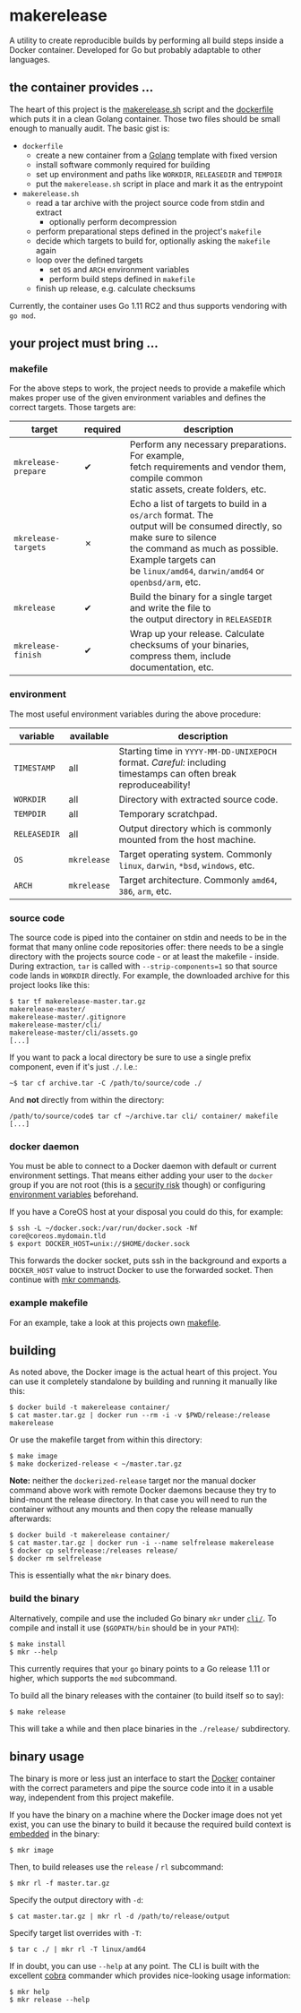 # makerelease

A utility to create reproducible builds by performing all build steps inside a Docker container.
Developed for Go but probably adaptable to other languages.

## the container provides ...

The heart of this project is the [makerelease.sh](/container/makerelease.sh) script and the
[dockerfile](/container/dockerfile) which puts it in a clean Golang container. Those two files
should be small enough to manually audit. The basic gist is:

[golang]: https://hub.docker.com/_/golang/

- `dockerfile`
  - create a new container from a [Golang] template with fixed version
  - install software commonly required for building
  - set up environment and paths like `WORKDIR`, `RELEASEDIR` and `TEMPDIR`
  - put the `makerelease.sh` script in place and mark it as the entrypoint
- `makerelease.sh`
  - read a tar archive with the project source code from stdin and extract
    - optionally perform decompression
  - perform preparational steps defined in the project's `makefile`
  - decide which targets to build for, optionally asking the `makefile` again
  - loop over the defined targets
    - set `OS` and `ARCH` environment variables
    - perform build steps defined in `makefile`
  - finish up release, e.g. calculate checksums

Currently, the container uses Go 1.11 RC2 and thus supports vendoring with `go mod`.

## your project must bring ...

### makefile

For the above steps to work, the project needs to provide a makefile which makes proper use of the
given environment variables and defines the correct targets. Those targets are:

| target              | required | description                                                                                                                                                                                                                                   |
| ------------------- | -------- | --------------------------------------------------------------------------------------------------------------------------------------------------------------------------------------------------------------------------------------------- |
| `mkrelease-prepare` | ✔        | Perform any necessary preparations. For example,<br> fetch requirements and vendor them, compile common<br> static assets, create folders, etc.                                                                                               |
| `mkrelease-targets` | ✗        | Echo a list of targets to build in a `os/arch` format. The<br> output will be consumed directly, so make sure to silence<br> the command as much as possible. Example targets can<br> be `linux/amd64`, `darwin/amd64` or `openbsd/arm`, etc. |
| `mkrelease`         | ✔        | Build the binary for a single target and write the file to<br> the output directory in `RELEASEDIR`                                                                                                                                           |
| `mkrelease-finish`  | ✔        | Wrap up your release. Calculate checksums of your binaries,<br> compress them, include documentation, etc.                                                                                                                                    |

### environment

The most useful environment variables during the above procedure:

| variable     | available   | description                                                                                                           |
| ------------ | ----------- | --------------------------------------------------------------------------------------------------------------------- |
| `TIMESTAMP`  | all         | Starting time in `YYYY-MM-DD-UNIXEPOCH` format. _Careful:_ including<br> timestamps can often break reproduceability! |
| `WORKDIR`    | all         | Directory with extracted source code.                                                                                 |
| `TEMPDIR`    | all         | Temporary scratchpad.                                                                                                 |
| `RELEASEDIR` | all         | Output directory which is commonly mounted from the host machine.                                                     |
| `OS`         | `mkrelease` | Target operating system. Commonly `linux`, `darwin`, `*bsd`, `windows`, etc.                                          |
| `ARCH`       | `mkrelease` | Target architecture. Commonly `amd64`, `386`, `arm`, etc.                                                             |

### source code

The source code is piped into the container on stdin and needs to be in the format that many online
code repositories offer: there needs to be a single directory with the projects source code - or at
least the makefile - inside. During extraction, `tar` is called with `--strip-components=1` so that
source code lands in `WORKDIR` directly. For example, the downloaded archive for this project looks
like this:

```shell
$ tar tf makerelease-master.tar.gz
makerelease-master/
makerelease-master/.gitignore
makerelease-master/cli/
makerelease-master/cli/assets.go
[...]
```

If you want to pack a local directory be sure to use a single prefix component, even if it's just
`./`. I.e.:

```shell
~$ tar cf archive.tar -C /path/to/source/code ./
```

And **not** directly from within the directory:

```shell
/path/to/source/code$ tar cf ~/archive.tar cli/ container/ makefile [...]
```

### docker daemon

You must be able to connect to a Docker daemon with default or current environment settings. That
means either adding your user to the `docker` group if you are not root (this is a
[security risk](https://docs.docker.com/install/linux/linux-postinstall/#manage-docker-as-a-non-root-user)
though) or configuring
[environment variables](https://docs.docker.com/engine/reference/commandline/cli/#environment-variables)
beforehand.

If you have a CoreOS host at your disposal you could do this, for example:

```shell
$ ssh -L ~/docker.sock:/var/run/docker.sock -Nf core@coreos.mydomain.tld
$ export DOCKER_HOST=unix://$HOME/docker.sock
```

This forwards the docker socket, puts ssh in the background and exports a `DOCKER_HOST` value to
instruct Docker to use the forwarded socket. Then continue with [mkr commands](#binary-usage).

### example makefile

For an example, take a look at this projects own [makefile](cli/makefile).

## building

As noted above, the Docker image is the actual heart of this project. You can use it completely
standalone by building and running it manually like this:

```shell
$ docker build -t makerelease container/
$ cat master.tar.gz | docker run --rm -i -v $PWD/release:/release makerelease
```

Or use the makefile target from within this directory:

```shell
$ make image
$ make dockerized-release < ~/master.tar.gz
```

**Note:** neither the `dockerized-release` target nor the manual docker command above work with
remote Docker daemons because they try to bind-mount the release directory. In that case you will
need to run the container without any mounts and then copy the release manually afterwards:

```shell
$ docker build -t makerelease container/
$ cat master.tar.gz | docker run -i --name selfrelease makerelease
$ docker cp selfrelease:/releases release/
$ docker rm selfrelease
```

This is essentially what the `mkr` binary does.

### build the binary

Alternatively, compile and use the included Go binary `mkr` under [`cli/`](cli/). To compile and
install it use (`$GOPATH/bin` should be in your `PATH`):

```shell
$ make install
$ mkr --help
```

This currently requires that your `go` binary points to a Go release 1.11 or higher, which supports
the `mod` subcommand.

To build all the binary releases with the container (to build itself so to say):

```shell
$ make release
```

This will take a while and then place binaries in the `./release/` subdirectory.

## binary usage

The binary is more or less just an interface to start the [Docker](https://github.com/moby/moby)
container with the correct parameters and pipe the source code into it in a usable way, independent
from this project makefile.

If you have the binary on a machine where the Docker image does not yet exist, you can use the
binary to build it because the required build context is
[embedded](https://github.com/gobuffalo/packr) in the binary:

```shell
$ mkr image
```

Then, to build releases use the `release` / `rl` subcommand:

```shell
$ mkr rl -f master.tar.gz
```

Specify the output directory with `-d`:

```shell
$ cat master.tar.gz | mkr rl -d /path/to/release/output
```

Specify target list overrides with `-T`:

```shell
$ tar c ./ | mkr rl -T linux/amd64
```

If in doubt, you can use `--help` at any point. The CLI is built with the excellent
[cobra](https://github.com/spf13/cobra) commander which provides nice-looking usage information:

```shell
$ mkr help
$ mkr release --help
```
